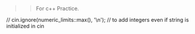 > > For c++ Practice.

// cin.ignore(numeric_limits<streamsize>::max(), '\n'); // to add integers even if string is initialized in cin
